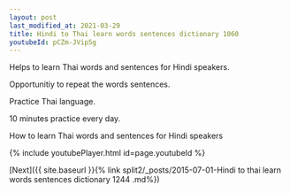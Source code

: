 ```yaml
---
layout: post
last_modified_at: 2021-03-29
title: Hindi to Thai learn words sentences dictionary 1060 
youtubeId: pCZm-JVip5g
---
```

 
 
Helps to learn Thai words and sentences for Hindi speakers.

Opportunitiy to repeat the words sentences. 

Practice Thai language. 
 
10 minutes practice every day. 
 
How to learn Thai words and sentences for Hindi speakers 
 
{% include youtubePlayer.html id=page.youtubeId %}
 
 
[Next]({{ site.baseurl }}{% link  split2/_posts/2015-07-01-Hindi to thai learn words sentences dictionary 1244 .md%})
 
